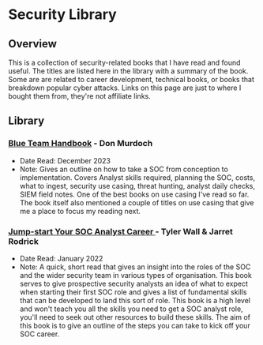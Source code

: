 # Security Library

## Overview

This is a collection of security-related books that I have read and found useful. The titles are listed here in the library with a summary of the book. Some are are related to career development, technical books, or books that breakdown popular cyber attacks. Links on this page are just to where I bought them from, they're not affiliate links.

## Library

### [Blue Team Handbook](https://www.amazon.co.uk/Blue-Team-Handbook-Condensed-Operations/dp/1091493898/ref=sr\_1\_1?crid=3DPC6GWGH4NA5\&keywords=blue+team+handbook\&qid=1702049306\&sprefix=blue+team+handbook%2Caps%2C176\&sr=8-1) - Don Murdoch

* Date Read: December 2023
* Note: Gives an outline on how to take a SOC from conception to implementation. Covers Analyst skills required, planning the SOC, costs, what to ingest, security use casing, threat hunting, analyst daily checks, SIEM field notes. One of the best books on use casing I've read so far. The book itself also mentioned a couple of titles on use casing that give me a place to focus my reading next.

### [Jump-start Your SOC Analyst Career ](https://www.amazon.co.uk/Jump-start-Your-Analyst-Career-Cybersecurity/dp/1484269039)- Tyler Wall & Jarret Rodrick

* Date Read: January 2022
* Note: A quick, short read that gives an insight into the roles of the SOC and the wider security team in various types of organisation. This book serves to give prospective security analysts an idea of what to expect when starting their first SOC role and gives a list of fundamental skills that can be developed to land this sort of role. This book is a high level and won't teach you all the skills you need to get a SOC analyst role, you'll need to seek out other resources to build these skills. The aim of this book is to give an outline of the steps you can take to kick off your SOC career.
